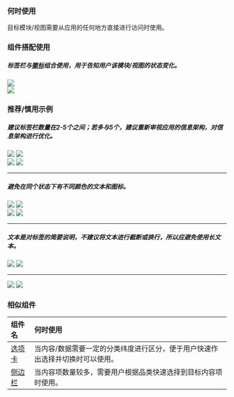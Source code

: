 

### 何时使用

目标模块/视图需要从应用的任何地方直接进行访问时使用。

### 组件搭配使用

##### 标签栏与[徽标](./badge)组合使用，用于告知用户该模块/视图的状态变化。

<div class="legend">
  <div class="item">
    <img src="https://tdesign.gtimg.com/site/design/mobile-guide/tab-bar/tab-bar-1.png" />
  </div>

  <div class="item">
    <img src="https://tdesign.gtimg.com/site/design/mobile-guide/tab-bar/tab-bar-2.png" />
  </div>
</div>

### 推荐/慎用示例

##### 建议标签栏数量在2-5个之间；若多与5个，建议重新审视应用的信息架构，对信息架构进行优化。

<div class="legend">
  <div class="item">
    <img src="https://tdesign.gtimg.com/site/design/mobile-guide/tab-bar/tab-bar-3.png" />
    <img class="tag" src="https://tdesign.gtimg.com/site/doc/good.png" />
  </div>

  <div class="item">
    <img src="https://tdesign.gtimg.com/site/design/mobile-guide/tab-bar/tab-bar-4.png" />
    <img class="tag" src="https://tdesign.gtimg.com/site/doc/bad.png" />
  </div>
</div>

<hr />

##### 避免在同个状态下有不同颜色的文本和图标。

<div class="legend">
  <div class="item">
    <img src="https://tdesign.gtimg.com/site/design/mobile-guide/tab-bar/tab-bar-5.png" />
    <img class="tag" src="https://tdesign.gtimg.com/site/doc/good.png" />
  </div>

  <div class="item">
    <img src="https://tdesign.gtimg.com/site/design/mobile-guide/tab-bar/tab-bar-6.png" />
    <img class="tag" src="https://tdesign.gtimg.com/site/doc/bad.png" />
  </div>
</div>

<hr />

##### 文本是对标签的简要说明，不建议将文本进行截断或换行，所以应避免使用长文本。

<div class="legend">
  <div class="item">
    <img src="https://tdesign.gtimg.com/site/design/mobile-guide/tab-bar/tab-bar-7.png" />
    <img class="tag" src="https://tdesign.gtimg.com/site/doc/good.png" />
  </div>
</div>

<hr />

<div class="item">
   <img src="https://tdesign.gtimg.com/site/design/mobile-guide/tab-bar/tab-bar-8.png" />
   <img class="tag" src="https://tdesign.gtimg.com/site/doc/bad.png" />
</div>


### 相似组件

| 组件名               | 何时使用                                                                      |
| :------------------- | :---------------------------------------------------------------------------- |
| [选项卡](./tabs)     | 当内容/数据需要一定的分类纬度进行区分，便于用户快速作出选择并切换时可以使用。 |
| [侧边栏](./side-bar) | 当内容项数量较多，需要用户根据品类快速选择到目标内容项时使用。                |
